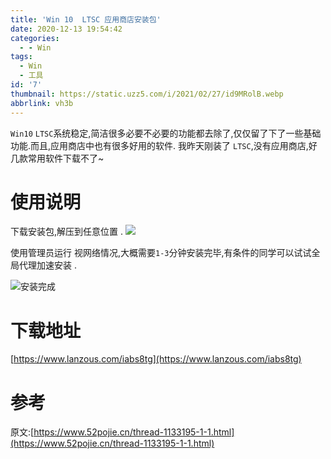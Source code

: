 ```yaml
---
title: 'Win 10  LTSC 应用商店安装包'
date: 2020-12-13 19:54:42
categories:
  - - Win
tags:
  - Win
  - 工具
id: '7'
thumbnail: https://static.uzz5.com/i/2021/02/27/id9MRolB.webp
abbrlink: vh3b
---
```



`Win10` `LTSC`系统稳定,简洁很多必要不必要的功能都去除了,仅仅留了下了一些基础功能.而且,应用商店中也有很多好用的软件. 我昨天刚装了 `LTSC`,没有应用商店,好几款常用软件下载不了~

# 使用说明

下载安装包,解压到任意位置 . ![](https://static.uzz5.com/i/2021/02/27/lKyknB60.webp) 

使用管理员运行 视网络情况,大概需要`1-3`分钟安装完毕,有条件的同学可以试试全局代理加速安装 . 

![](https://static.uzz5.com/i/2021/02/27/rsN8DmOL.webp)安装完成

# 下载地址

[https://www.lanzous.com/iabs8tg](https://www.lanzous.com/iabs8tg)

# 参考

原文:[https://www.52pojie.cn/thread-1133195-1-1.html](https://www.52pojie.cn/thread-1133195-1-1.html)